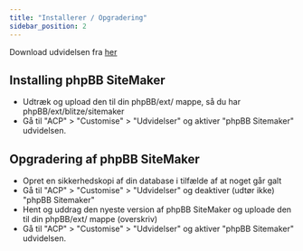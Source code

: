 ```yaml
---
title: "Installerer / Opgradering"
sidebar_position: 2
---
```


Download udvidelsen fra [her](https://www.phpbb.com/customise/db/extension/phpbb_sitemaker_2/)

## Installing phpBB SiteMaker
* Udtræk og upload den til din phpBB/ext/ mappe, så du har phpBB/ext/blitze/sitemaker
* Gå til "ACP" > "Customise" > "Udvidelser" og aktiver "phpBB Sitemaker" udvidelsen.

## Opgradering af phpBB SiteMaker
* Opret en sikkerhedskopi af din database i tilfælde af at noget går galt
* Gå til "ACP" > "Customise" > "Udvidelser" og deaktiver (udtør ikke) "phpBB Sitemaker"
* Hent og uddrag den nyeste version af phpBB SiteMaker og uploade den til din phpBB/ext/ mappe (overskriv)
* Gå til "ACP" > "Customise" > "Udvidelser" og aktiver "phpBB Sitemaker" udvidelsen.
